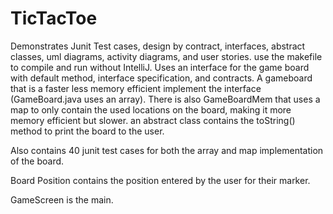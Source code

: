# TicTacToe
Demonstrates Junit Test cases, design by contract, interfaces, abstract classes, uml diagrams, activity diagrams, and user stories. 
use the makefile to compile and run without IntelliJ. 
Uses an interface for the game board with default method, interface specification, and contracts.
A gameboard that is a faster less memory efficient implement the interface (GameBoard.java uses an array).
There is also GameBoardMem that uses a map to only contain the used locations on the board, making it more memory efficient but slower. 
an abstract class contains the toString() method to print the board to the user. 

Also contains 40 junit test cases for both the array and map implementation of the board. 

Board Position contains the position entered by the user for their marker. 

GameScreen is the main. 
